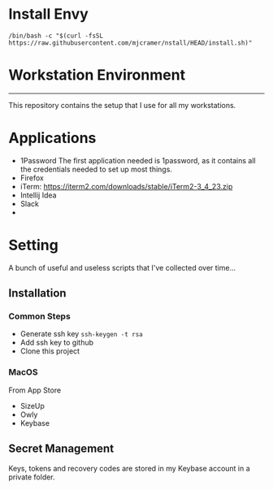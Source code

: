 # Install Envy

```
/bin/bash -c "$(curl -fsSL https://raw.githubusercontent.com/mjcramer/nstall/HEAD/install.sh)"
```


# Workstation Environment 
---
This repository contains the setup that I use for all my workstations. 


# Applications

- 1Password
  The first application needed is 1password, as it contains all the credentials needed to set up most things.
- Firefox
- iTerm: https://iterm2.com/downloads/stable/iTerm2-3_4_23.zip 
- Intellij Idea
- Slack
-


# Setting


A bunch of useful and useless scripts that I've collected over time...


## Installation


### Common Steps

- Generate ssh key
```ssh-keygen -t rsa```
- Add ssh key to github
- Clone this project

### MacOS

From App Store
- SizeUp
- Owly
- Keybase


## Secret Management

Keys, tokens and recovery codes are stored in my Keybase account in a private folder.
